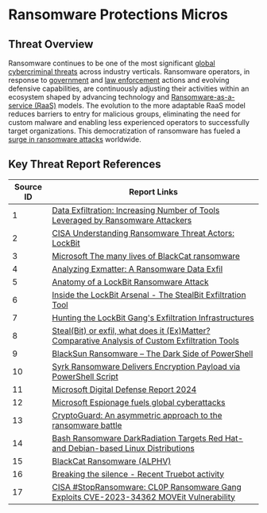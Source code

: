 # Ransomware Protections Micros

## Threat Overview

Ransomware continues to be one of the most significant [global cybercriminal threats](https://www.dni.gov/files/CTIIC/documents/products/Worldwide_Ransomware_Activity_Oct_2022Sep_2023.pdf) across industry verticals. Ransomware operators, in response to [government](https://www.whitehouse.gov/briefing-room/statements-releases/2023/11/01/fact-sheet-biden-harris-administration-convenes-third-global-gathering-to-counter-ransomware/) and [law enforcement](https://www.justice.gov/opa/pr/us-department-justice-disrupts-hive-ransomware-variant) actions and evolving defensive capabilities, are continuously adjusting their activities within an ecosystem shaped by advancing technology and [Ransomware-as-a-service (RaaS)](https://www.ibm.com/topics/ransomware-as-a-service) models. The evolution to the more adaptable RaaS model reduces barriers to entry for malicious groups, eliminating the need for custom malware and enabling less experienced operators to successfully target organizations. This democratization of ransomware has fueled a [surge in ransomware attacks](https://www.corvusinsurance.com/blog/q4-ransomware-report) worldwide.

## Key Threat Report References

| Source ID | Report Links |
| - | - |
1 | [Data Exfiltration: Increasing Number of Tools Leveraged by Ransomware Attackers](https://www.security.com/threat-intelligence/ransomware-data-exfiltration)
2 | [CISA Understanding Ransomware Threat Actors: LockBit](https://www.cisa.gov/news-events/cybersecurity-advisories/aa23-165a)
3 | [Microsoft The many lives of BlackCat ransomware](https://www.microsoft.com/en-us/security/blog/2022/06/13/the-many-lives-of-blackcat-ransomware/)
4 | [Analyzing Exmatter: A Ransomware Data Exfil](https://www.kroll.com/en/insights/publications/cyber/analyzing-exmatter-ransomware-data-exfiltration-tool)
5 | [Anatomy of a LockBit Ransomware Attack ](https://www.varonis.com/blog/anatomy-of-a-ransomware-attack)
6 | [Inside the LockBit Arsenal - The StealBit Exfiltration Tool](https://www.cybereason.com/blog/research/threat-analysis-report-inside-the-lockbit-arsenal-the-stealbit-exfiltration-tool)
7 | [Hunting the LockBit Gang's Exfiltration Infrastructures](https://yoroi.company/research/hunting-the-lockbit-gangs-exfiltration-infrastructures/)
8 | [Steal(Bit) or exfil, what does it (Ex)Matter? Comparative Analysis of Custom Exfiltration Tools](https://web.archive.org/web/20220924195948/https://acn-marketing-blog.accenture.com/wp-content/uploads/2022/05/CIFR-Exfil-Tool-Comparison-Final.pdf)
9 | [BlackSun Ransomware – The Dark Side of PowerShell](https://blogs.vmware.com/security/2022/01/blacksun-ransomware-the-dark-side-of-powershell.html)
10 | [Syrk Ransomware Delivers Encryption Payload via PowerShell Script](https://www.acronis.com/en-us/blog/posts/syrk-ransomware-delivers-encryption-payload-powershell-script/)
11 | [Microsoft Digital Defense Report 2024](https://cdn-dynmedia-1.microsoft.com/is/content/microsoftcorp/microsoft/final/en-us/microsoft-brand/documents/Microsoft%20Digital%20Defense%20Report%202024%20%281%29.pdf)
12 | [Microsoft Espionage fuels global cyberattacks](https://blogs.microsoft.com/on-the-issues/2023/10/05/microsoft-digital-defense-report-2023-global-cyberattacks/)
13 | [CryptoGuard: An asymmetric approach to the ransomware battle](https://news.sophos.com/en-us/2023/12/20/cryptoguard-an-asymmetric-approach-to-the-ransomware-battle/)
14 | [Bash Ransomware DarkRadiation Targets Red Hat- and Debian-based Linux Distributions](https://www.trendmicro.com/en_us/research/21/f/bash-ransomware-darkradiation-targets-red-hat--and-debian-based-linux-distributions.html)
15 | [BlackCat Ransomware (ALPHV)](https://www.varonis.com/blog/blackcat-ransomware)
16 | [Breaking the silence - Recent Truebot activity](https://blog.talosintelligence.com/breaking-the-silence-recent-truebot-activity/)
17 | [CISA #StopRansomware: CL0P Ransomware Gang Exploits CVE-2023-34362 MOVEit Vulnerability](https://www.cisa.gov/news-events/cybersecurity-advisories/aa23-158a)